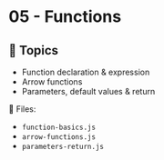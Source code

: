 # 05 - Functions

## 📌 Topics
- Function declaration & expression
- Arrow functions
- Parameters, default values & return

📂 Files:
- `function-basics.js`
- `arrow-functions.js`
- `parameters-return.js`
